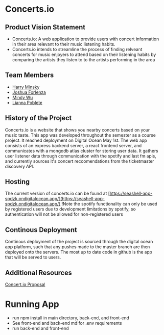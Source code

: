# Concerts.io

## Product Vision Statement
- Concerts.io: A web application to provide users with concert information in their area relevant to their music listening habits. 
- Concerts.io intends to streamline the process of finding relveant concerts for music enjoyers to attend based on their listening habits by comparing the artists they listen to to the artists performing in the area

## Team Members
- [Harry Minsky](https://github.com/hminsky2002)
- [Joshua Forlenza](https://github.com/joshforlenza)
- [Mindy Wu](https://github.com/mindyjwu)
- [Lianna Poblete](https://github.com/liannnaa)

## History of the Project
Concerts.io is a website that shows you nearby concerts based on your music taste. This app was developed throughout the semester as a course project. It reached deployment on Digital Ocean May 1st. The web app consists of an express backend server, a react frontend server, and communicates with a mongodb atlas cluster for storing user data. It gathers user listener data through communication with the spotify and last fm apis, and currently sources it's concert reccomendations from the ticketmaster discovery API. 

## Hosting
The current version of concerts.io can be found at [https://seashell-app-spdzk.ondigitalocean.app/](https://seashell-app-spdzk.ondigitalocean.app/) !Note the spotify functionality can only be used by registered users due to development limitations by spotify, so authentication will not be allowed for non-registered users

## Continous Deployment
Continous deployment of the project is sourced through the digital ocean app platform, such that any pushes made to the master branch are then deployed onto the servers. The most up to date code in github is the app that will be served to users.

## Additional Resources
[Concert.io Proposal](https://github.com/agiledev-students-spring-2023/project-proposal-team1234)


# Running App
- run npm install in main directory, back-end, and front-end
- See front-end and back-end md for .env requirements
- run back-end and front-end 


